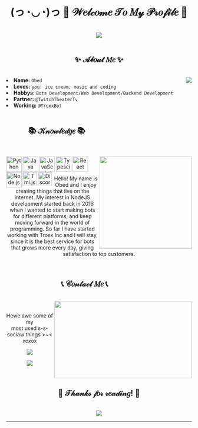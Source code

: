 <body>
<h1 align="center">(っ◔◡◔)っ 💖 𝒲𝑒𝓁𝒸𝑜𝓂𝑒 𝒯𝑜 𝑀𝓎 𝒫𝓇𝑜𝒻𝒾𝓁𝑒 💖</h1>
<br>
<div align="center">
<img src="https://i.imgur.com/Pv8nXhV.gif">
</div>
<br>
<div>
<h2 align="center"> ✨ 𝒜𝒷𝑜𝓊𝓉 𝑀𝑒 ✨ </h2><br>
<img src="https://i.imgur.com/B2xcm3E.gif" align="right">
<li>
<b>Name:</b> <code>Obed</code></li>
<li>
<b>Loves:</b> <code>you! ice cream, music and coding</code>
</li>
<li>
<b>Hobbys:</b> <code>Bots Development/Web Development/Backend Development</code>
</li>
<li>
<b>Partner:</b> <code>@TwitchTheaterTv</code>
</li>
<li>
<b>Working:</b> <code>@TroxxBot</code>
</li>
<br>
</div>
<div>
<h2 align="left">            📚 𝒦𝓃𝑜𝓌𝓁𝑒𝒹𝑔𝑒 📚</h2>
<br>
<p>
<img src="https://2dtalk.files.wordpress.com/2020/09/kyaru-1.gif" align="right" height ="250px">
</div>
<div>
<p align="center">
</a><a href="https://www.python.org" target="_blank"><img align="left" alt="Python" height ="42px" src="https://raw.githubusercontent.com/rahul-jha98/github_readme_icons/main/language_and_tools/square/python/python.svg"></a>
<a href="https://www.java.com" target="_blank"><img align="left" alt="Java" height ="42px" src="https://raw.githubusercontent.com/rahul-jha98/github_readme_icons/main/language_and_tools/square/java/java.svg"></a><img align="left" alt="JavaScript" height ="42px"  src="https://raw.githubusercontent.com/rahul-jha98/github_readme_icons/main/language_and_tools/square/javascript/javascript.svg"> </a>
<a href="https://www.typescriptlang.org/" target="_blank"><img align="left" alt="Typescirpt" height ="42px" src="https://raw.githubusercontent.com/rahul-jha98/github_readme_icons/main/language_and_tools/square/typescript/typescript.svg"></a>
<a href="https://reactjs.org/" target="_blank"> <img align="left" alt="React" height ="42px" src="https://raw.githubusercontent.com/rahul-jha98/github_readme_icons/main/language_and_tools/square/react/react.svg"></a>
<a href="https://nodejs.org" target="_blank"><img align="left" alt="Node.js" height ="42px" src="https://raw.githubusercontent.com/rahul-jha98/github_readme_icons/main/language_and_tools/square/node/node.svg"></a>
<a href="https://tmijs.com" target="_blank"><img align="left" alt="Tmi.js" height ="38px" src="https://avatars.githubusercontent.com/u/17866914?s=60&v=4"></a>
<a href="https://discord.js.org/#/" target="_blank"><img align="left" alt="Discord.js" height ="38px" src="https://kp.gallerycdn.vsassets.io/extensions/kp/discord-js-snippets/0.5.5/1607950111561/Microsoft.VisualStudio.Services.Icons.Default?s=60&v=4"></a><br><br><br>
Hello! My name is Obed and I enjoy creating things that live on the internet. My interest in NodeJS development started back in 2016 when I wanted to start making bots for different platforms, and keep moving forward in the world of programming. So far I have started working with Troxx Inc and I will stay, since it is the best service for bots that grows more every day, giving satisfaction to top customers.
</p>
<br>
<h2 align="left">                                     📞 𝒞𝑜𝓃𝓉𝒶𝒸𝓉 𝑀𝑒 📞</h2>
<br>
<img src="https://c.tenor.com/cIwUAVeI88QAAAAC/princess-connect-re-dive-karyl.gif" align="right" width="373.5px" height="208.5px">
<br>
<p align="center">Hewe awe some of my <br>
most used s-s-sociaw things >~< xoxox</p>
<p align="center"><a href="https://twitch.tv/death_abyss" target="_blank"><img src="https://img.shields.io/badge/death_abyss%20-%239146FF.svg?&style=for-the-badge&logo=Twitch&logoColor=white"/></a></p><p align="center"><a href="discordapp.com/users/741818073765511169" target="_blank"><img src="https://img.shields.io/badge/Obed%20-%237289DA.svg?&style=for-the-badge&logo=discord&logoColor=white"/></a></p>
</div>
<br>
<div>
<h2 align="center">🍦 𝒯𝒽𝒶𝓃𝓀𝓈 𝒻𝑜𝓇 𝓇𝑒𝒶𝒹𝒾𝓃𝑔! 🍦</h2>
<br>
<div align="center">
<img src="https://i.imgur.com/ikWzeNQ.gif">
</div>
<hr>
</div>
</div>
</body>
